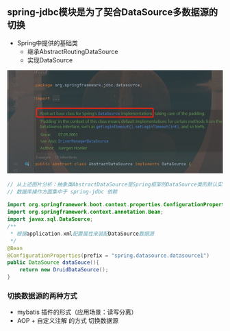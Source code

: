 ## spring-jdbc模块是为了契合DataSource多数据源的切换
- Spring中提供的基础类
    - 继承AbstractRoutingDataSource
    - 实现DataSource

![img.png](img.png)
```javascript
// 从上述图片分析：抽象类AbstractDataSource是Spring框架的DataSource类的默认实现
// 数据库操作方面集中于 spring-jdbc 依赖

```


```java
import org.springframework.boot.context.properties.ConfigurationProperties;
import org.springframework.context.annotation.Bean;
import javax.sql.DataSource;
/**
 * 根据application.xml配置属性来装配DataSource数据源
 */
@Bean
@ConfigurationProperties(prefix = "spring.datasource.datasource1")
public DataSource dataSouce(){
    return new DruidDataSource();
}
```
### 切换数据源的两种方式
- mybatis 插件的形式（应用场景：读写分离）
- AOP + 自定义注解 的方式 切换数据源